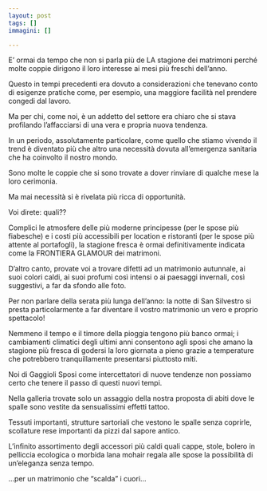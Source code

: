 ```yaml
---
layout: post
tags: []
immagini: []

---
```

E’ ormai da tempo che non si parla più de LA stagione dei matrimoni perché molte coppie dirigono il loro interesse ai mesi più freschi dell’anno.

Questo in tempi precedenti era dovuto a considerazioni che tenevano conto di esigenze pratiche come, per esempio, una maggiore facilità nel prendere congedi dal lavoro.

Ma per chi, come noi, è un addetto del settore era chiaro che si stava profilando l’affacciarsi di una vera e propria nuova tendenza.

In un periodo, assolutamente particolare, come quello che stiamo vivendo il trend è diventato più che altro una necessità dovuta all’emergenza sanitaria che ha coinvolto il nostro mondo.

Sono molte le coppie che si sono trovate a dover rinviare di qualche mese la loro cerimonia.

Ma mai necessità si è rivelata più ricca di opportunità.

Voi direte: quali??

Complici le atmosfere delle più moderne principesse (per le spose più fiabesche) e i costi più accessibili per location e ristoranti (per le spose più attente al portafogli), la stagione fresca è ormai definitivamente indicata come la FRONTIERA GLAMOUR dei matrimoni.

D’altro canto, provate voi a trovare difetti ad un matrimonio autunnale, ai suoi colori caldi, ai suoi profumi così intensi o ai paesaggi invernali, così suggestivi, a far da sfondo alle foto.

Per non parlare della serata più lunga dell’anno: la notte di San Silvestro si presta particolarmente a far diventare il vostro matrimonio un vero e proprio spettacolo!

Nemmeno il tempo e il timore della pioggia tengono più banco ormai; i cambiamenti climatici degli ultimi anni consentono agli sposi che amano la stagione più fresca di godersi la loro giornata a pieno grazie a temperature che potrebbero tranquillamente presentarsi piuttosto miti.

Noi di Gaggioli Sposi come intercettatori di nuove tendenze non possiamo certo che tenere il passo di questi nuovi tempi.

Nella galleria trovate solo un assaggio della nostra proposta di abiti dove le spalle sono vestite da sensualissimi effetti tattoo.

Tessuti importanti, strutture sartoriali che vestono le spalle senza coprirle, scollature rese importanti da pizzi dal sapore antico.

L’infinito assortimento degli accessori più caldi quali cappe, stole, bolero in pelliccia ecologica o morbida lana mohair regala alle spose la possibilità di un’eleganza senza tempo.

…per un matrimonio che “scalda” i cuori…